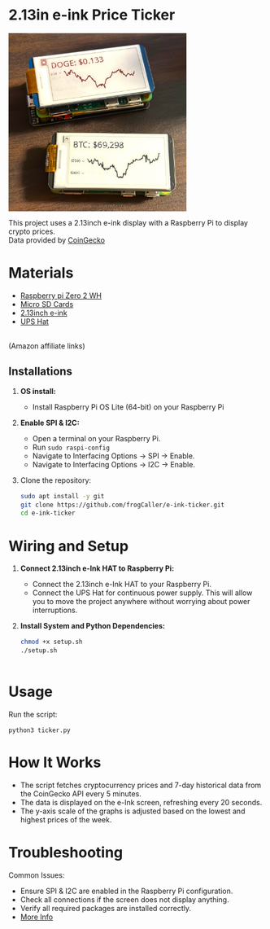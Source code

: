 # 2.13in e-ink Price Ticker
<div style="display: flex; gap: 10px;">  
    <img src="images/e-ink-display.jpeg" width="350">
</div>

This project uses a 2.13inch e-ink display with a Raspberry Pi to display crypto prices.<br />
Data provided by [CoinGecko](https://www.coingecko.com/en/api)

# Materials
* [Raspberry pi Zero 2 WH](https://amzn.to/3VO7eu2)<br />
* [Micro SD Cards](https://amzn.to/4erXgWD)<br />
* [2.13inch e-ink](https://amzn.to/3WLFCX2)<br />
* [UPS Hat](https://amzn.to/4ceZp6I)<br />
<br />
(Amazon affiliate links)<br />

## **Installations**

1. **OS install:**
   - Install Raspberry Pi OS Lite (64-bit) on your Raspberry Pi <br />
   
2. **Enable SPI & I2C:**
   - Open a terminal on your Raspberry Pi.
   - Run `sudo raspi-config`
   - Navigate to Interfacing Options -> SPI -> Enable.
   - Navigate to Interfacing Options -> I2C -> Enable.

3. Clone the repository:
   ```bash
   sudo apt install -y git
   git clone https://github.com/frogCaller/e-ink-ticker.git
   cd e-ink-ticker

# Wiring and Setup
1. **Connect 2.13inch e-Ink HAT to Raspberry Pi:**
   - Connect the 2.13inch e-Ink HAT to your Raspberry Pi. <br />
   - Connect the UPS Hat for continuous power supply. This will allow you to move the project anywhere without worrying about power interruptions.

2. **Install System and Python Dependencies:**
   ```bash
   chmod +x setup.sh
   ./setup.sh
  
# Usage
Run the script:
   ```
   python3 ticker.py
   ```

# How It Works
  - The script fetches cryptocurrency prices and 7-day historical data from the CoinGecko API every 5 minutes.
  - The data is displayed on the e-Ink screen, refreshing every 20 seconds.
  - The y-axis scale of the graphs is adjusted based on the lowest and highest prices of the week.

# Troubleshooting
Common Issues:
   - Ensure SPI & I2C are enabled in the Raspberry Pi configuration.
   - Check all connections if the screen does not display anything.
   - Verify all required packages are installed correctly.
   - [More Info](https://www.waveshare.com/wiki/2.13inch_e-Paper_HAT_Manual)
